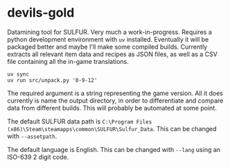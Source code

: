 # devils-gold

Datamining tool for SULFUR. Very much a work-in-progress. Requires a python development environment with `uv` installed. Eventually it will be packaged better and maybe I'll make some compiled builds. Currently extracts all relevant item data and recipes as JSON files, as well as a CSV file containing all the in-game translations.


```
uv sync
uv run src/unpack.py '0-9-12'
```

The required argument is a string representing the game version. All it does currently is name the output directory, in order to differentiate and compare data from different builds. This will probably be automated at some point.

The default SULFUR data path is `C:\Program Files (x86)\Steam\steamapps\common\SULFUR\Sulfur_Data`. This can be changed with `--assetpath`.

The default language is English. This can be changed with `--lang` using an ISO-639 2 digit code.